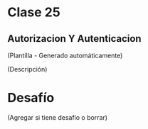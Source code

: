 # Clase 25

## Autorizacion Y Autenticacion

(Plantilla - Generado automáticamente)

(Descripción)

# Desafío

(Agregar si tiene desafío o borrar)

